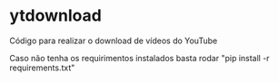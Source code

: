 # ytdownload

Código para realizar o download de vídeos do YouTube

Caso não tenha os requirimentos instalados basta rodar "pip install -r requirements.txt" 
